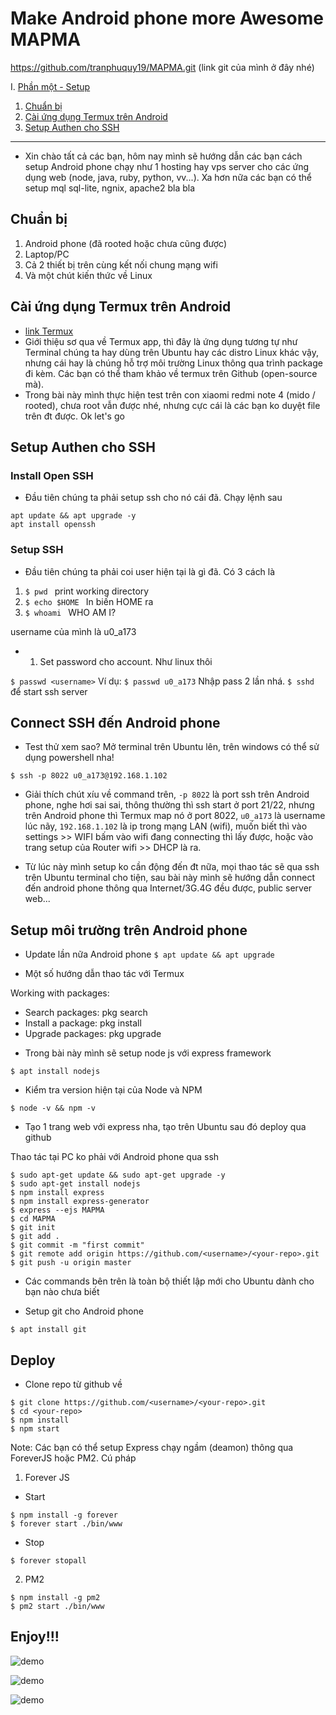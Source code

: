 # Make Android phone more Awesome MAPMA 

https://github.com/tranphuquy19/MAPMA.git (link git của mình ở đây nhé)

I. [Phần một -  Setup](#)
  1. [Chuẩn bị](#user-content-chuẩn-bị)
  2. [Cài ứng dụng Termux trên Android](#user-content-cài-ứng-dụng-termux-trên-android)
  3. [Setup Authen cho SSH](#user-content-setup-authen-cho-ssh)

---

- Xin chào tất cả các bạn, hôm nay mình sẽ hướng dẫn các bạn cách setup Android phone chạy như 1 hosting hay vps server cho các ứng dụng web (node, java, ruby, python, vv...). Xa hơn nữa các bạn có thể setup mql sql-lite, ngnix, apache2 bla bla

## Chuẩn bị

1. Android phone (đã rooted hoặc chưa cũng được)
2. Laptop/PC 
3. Cả 2 thiết bị trên cùng kết nối chung mạng wifi
4. Và một chút kiến thức về Linux 

## Cài ứng dụng Termux trên Android 

- [link Termux](https://play.google.com/store/apps/details?id=com.termux&hl=vi)
- Giới thiệu sơ qua về Termux app, thì đây là ứng dụng tương tự như Terminal chúng ta hay dùng trên Ubuntu hay các distro Linux khác vậy, nhưng cái hay là chúng hỗ trợ môi trường Linux thông qua trình package đi kèm. Các bạn có thể tham khảo về termux trên Github (open-source mà).
- Trong bài này mình thực hiện test trên con xiaomi redmi note 4 (mido / rooted), chưa root vẫn được nhé, nhưng cực cái là các bạn ko duyệt file trên đt được. Ok let's go


## Setup Authen cho SSH

### Install Open SSH
- Đầu tiên chúng ta phải setup ssh cho nó cái đã. Chạy lệnh sau 

```shell
apt update && apt upgrade -y 
apt install openssh
```
### Setup SSH

- Đầu tiên chúng ta phải coi user hiện tại là gì đã. Có 3 cách là

1. ```$ pwd ``` 		print working directory
2. ```$ echo $HOME ``` 	In biến HOME ra 
3. ```$ whoami ``` 		WHO AM I?

username của mình là u0_a173

- 1. Set password cho account. Như linux thôi 

```$ passwd <username>```	Ví dụ: ```$ passwd u0_a173``` Nhập pass 2 lần nhá.
```$ sshd``` để start ssh server 


## Connect SSH đến Android phone

- Test thử xem sao? Mở terminal trên Ubuntu lên, trên windows có thể sử dụng powershell nha!

```$ ssh -p 8022 u0_a173@192.168.1.102```

- Giải thích chút xíu về command trên, `-p 8022` là port ssh trên Android phone, nghe hơi sai sai, thông thường thì ssh start ở port 21/22, nhưng trên Android phone thì Termux map nó ở port 8022, `u0_a173` là username lúc nãy, ```192.168.1.102``` là ip trong mạng LAN (wifi), muốn biết thì vào settings >> WIFI bấm vào wifi đang connecting thì lấy được, hoặc vào trang setup của Router wifi >> DHCP là ra.

- Từ lúc này mình setup ko cần động đến đt nữa, mọi thao tác sẽ qua ssh trên Ubuntu terminal cho tiện, sau bài này mình sẽ hướng dẫn connect đến android phone thông qua Internet/3G.4G đều được, public server web...



## Setup môi trường trên Android phone

- Update lần nữa Android phone
```$ apt update && apt upgrade```

- Một số hướng dẫn thao tác với Termux

Working with packages:

 * Search packages:   pkg search <query>
 * Install a package: pkg install <package>
 * Upgrade packages:  pkg upgrade

- Trong bài này mình sẽ setup node js với express framework 

```$ apt install nodejs```

- Kiểm tra version hiện tại của Node và NPM

```$ node -v && npm -v```

- Tạo 1 trang web với express nha, tạo trên Ubuntu sau đó deploy qua github 

Thao tác tại PC ko phải với Android phone qua ssh

```shell
$ sudo apt-get update && sudo apt-get upgrade -y
$ sudo apt-get install nodejs
$ npm install express
$ npm install express-generator
$ express --ejs MAPMA
$ cd MAPMA
$ git init
$ git add .
$ git commit -m "first commit"
$ git remote add origin https://github.com/<username>/<your-repo>.git
$ git push -u origin master
```
- Các commands bên trên là toàn bộ thiết lập mới cho Ubuntu dành cho bạn nào chưa biết 

- Setup git cho Android phone

```$ apt install git```



## Deploy

- Clone repo từ github về
```shell
$ git clone https://github.com/<username>/<your-repo>.git
$ cd <your-repo>
$ npm install 
$ npm start
```
Note: Các bạn có thể setup Express chạy ngầm (deamon) thông qua ForeverJS hoặc PM2. Cú pháp
1. Forever JS

- Start 
```shell
$ npm install -g forever 
$ forever start ./bin/www
```

- Stop
```shell
$ forever stopall
```

2. PM2 
```shell
$ npm install -g pm2 
$ pm2 start ./bin/www
```



## Enjoy!!!
![demo](https://snag.gy/snT4yg.jpg)

![demo](https://snag.gy/HFVz3e.jpg)

![demo](https://snag.gy/d0IjNb.jpg)


